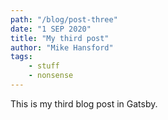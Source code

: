 ```yaml
---
path: "/blog/post-three"
date: "1 SEP 2020"
title: "My third post"
author: "Mike Hansford"
tags:
    - stuff
    - nonsense
---
```

This is my third blog post in Gatsby.